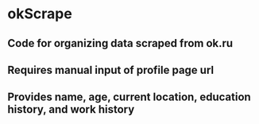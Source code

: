 # okScrape

## Code for organizing data scraped from ok.ru
## Requires manual input of profile page url
## Provides name, age, current location, education history, and work history
